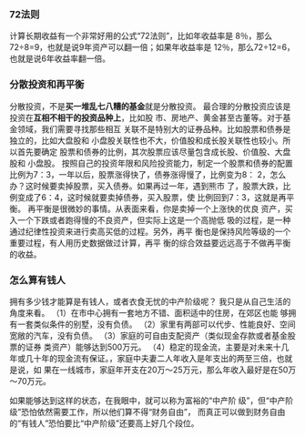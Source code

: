 ### 72法则
计算长期收益有一个非常好用的公式“72法则”，比如年收益率是 8％，那么72÷8=9，也就是说9年资产可以翻一倍；如果年收益率是 12％，那么72÷12=6，也就是说6年收益率翻一倍。


### 分散投资和再平衡
分散投资，不是**买一堆乱七八糟的基金**就是分散投资。
最合理的分散投资应该是投资在**互相不相干的投资品种上**，比如股
市、房地产、黄金甚至古董等。对于基金领域，我们需要寻找那些相互
关联不是特别大的证券品种。比如股票和债券是独立的，比如大盘股和
小盘股关联性也不大，价值股和成长股关联性也较小。所以首先要确定
股票和债券的比例，其次股票应该尽量包含成长股、价值股、大盘股和
小盘股。
按照自己的投资年限和风险投资能力，制定一个股票和债券的配置
比例为7：3，一年以后，股票涨得快了，债券涨得慢了，比例变为8：
2，怎么办？这时候要卖掉股票，买入债券。如果再过一年，遇到熊市
了，股票大跌，比例变成了6：4，这时候就要卖掉债券，买入股票，使
比例回到7：3，这就是再平衡。
再平衡是很微妙的事情。从表面来看，你是卖掉一个上涨快的优良
资产，买入一个下跌或者跑得慢的不良资产，但实际上这是一个高抛低
吸的过程，是一种通过纪律性投资来进行卖高买低的过程。另外，再平
衡也是保持风险等级的一个重要过程，有人用历史数据做过计算，再平
衡的综合效益要远远高于不做再平衡的收益。



### 怎么算有钱人
拥有多少钱才能算是有钱人，或者衣食无忧的中产阶级呢？
我只是从自己生活的角度来看。
（1）在市中心拥有一套地方不错、面积适中的住房，在郊区也能 够拥有一套类似条件的别墅，没有负债。 
（2）家里有两部可以代步、性能良好、空间宽敞的汽车，没有负债。 
（3）家庭的可自由支配资产（类似现金存款或者基金股票的证券 类资产）能够达到500万元。 
（4）稳定的现金流，主要是对未来十几年或几十年的现金流有保证。，家庭中夫妻二人年收入是年支出的两至三倍，也就是说，如 果在一线城市，家庭年开支在20万～25万元，那么年收入最好是在50万  ～70万元。 

如果能够达到这样的状态，在我眼中，就可以称为富裕的“中产阶
级”，但“中产阶级”恐怕依然需要工作，所以他们算不得“财务自由”，
而真正可以做到财务自由的“有钱人”恐怕要比“中产阶级”还要高上好几个段位。




